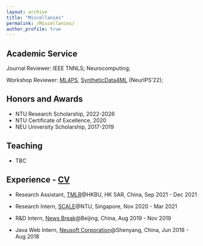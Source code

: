 ```yaml
---
layout: archive
title: "Miscellanies"
permalink: /Miscellanies/
author_profile: true
---
```


## Academic Service

Journal Reviewer: IEEE TNNLS; Neurocomputing;

Workshop Reviewer: [ML4PS](https://ml4physicalsciences.github.io/2022/), [SyntheticData4ML](https://www.syntheticdata4ml.vanderschaar-lab.com) (NeurIPS'22);

## Honors and Awards

* NTU Research Scholarship, 2022-2026
* NTU Certificate of Excellence, 2020
* NEU University Scholarship, 2017-2019

## Teaching

* TBC

## Experience - [CV](https://royalskye.github.io/files/CV_20210602.pdf)

* Research Assistant, [TMLR](https://bhanml.github.io/)@HKBU, HK SAR, China, Sep 2021 - Dec 2021

* Research Intern, [SCALE](https://www.ntu.edu.sg/scale)@NTU, Singapore, Nov 2020 - Mar 2021

* R&D Intern, [News Break](https://www.newsbreak.com/about)@Beijing, China, Aug 2019 - Nov 2019 

* Java Web Intern, [Neusoft Corporation](https://en.wikipedia.org/wiki/Neusoft)@Shenyang, China, Jun 2018 - Aug 2018


